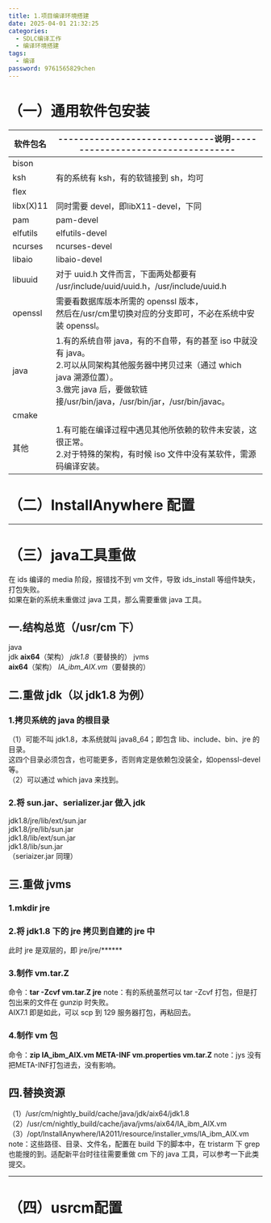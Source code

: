 ```yaml
---
title: 1.项目编译环境搭建
date: 2025-04-01 21:32:25
categories:
  - SDLC编译工作
  - 编译环境搭建
tags:
  - 编译
password: 9761565829chen
---
```

# （一）通用软件包安装

| 软件包名      | ------------------------------说明-----------------------------------                                                                               |
| --------- | ------------------------------------------------------------------------------------------------------------------------------------------------- |
| bison     |                                                                                                                                                   |
| ksh       | 有的系统有 ksh，有的软链接到 sh，均可                                                                                                                            |
| flex      |                                                                                                                                                   |
| libx(X)11 | 同时需要 devel，即libX11-devel，下同                                                                                                                       |
| pam       | pam-devel                                                                                                                                         |
| elfutils  | elfutils-devel                                                                                                                                    |
| ncurses   | ncurses-devel                                                                                                                                     |
| libaio    | libaio-devel                                                                                                                                      |
| libuuid   | 对于 uuid.h 文件而言，下面两处都要有<br>/usr/include/uuid/uuid.h，/usr/include/uuid.h                                                                            |
| openssl   | 需要看数据库版本所需的 openssl 版本，<br>然后在/usr/cm里切换对应的分支即可，不必在系统中安装 openssl。                                                                                 |
| java      | 1.有的系统自带 java，有的不自带，有的甚至 iso 中就没有 java。<br>2.可以从同架构其他服务器中拷贝过来（通过 which java 溯源位置）。<br>3.做完 java 后，要做软链接/usr/bin/java，/usr/bin/jar，/usr/bin/javac。 |
| cmake     |                                                                                                                                                   |
| 其他        | 1.有可能在编译过程中遇见其他所依赖的软件未安装，这很正常。<br>2.对于特殊的架构，有时候 iso 文件中没有某软件，需源码编译安装。                                                                             |


# （二）InstallAnywhere 配置


---

# （三）java工具重做
在 ids 编译的 media 阶段，报错找不到 vm 文件，导致 ids_install 等组件缺失，打包失败。  
如果在新的系统未重做过 java 工具，那么需要重做 java 工具。
## 一.结构总览（/usr/cm 下）
java  
	jdk 
		**aix64**（架构）
			*jdk1.8*（要替换的）
	jvms  
		**aix64**（架构）
			*IA_ibm_AIX.vm*（要替换的）


## 二.重做 jdk（以 jdk1.8 为例）
### 1.拷贝系统的 java 的根目录
（1）可能不叫 jdk1.8，本系统就叫 java8_64；即包含 lib、include、bin、jre 的目录。  
这四个目录必须包含，也可能更多，否则肯定是依赖包没装全，如openssl-devel 等。  
（2）可以通过 which java 来找到。
 
### 2.将 sun.jar、serializer.jar 做入 jdk
jdk1.8/jre/lib/ext/sun.jar  
jdk1.8/jre/lib/sun.jar  
jdk1.8/lib/ext/sun.jar  
jdk1.8/lib/sun.jar  
（seriaizer.jar 同理）


## 三.重做 jvms
### 1.mkdir jre
 
### 2.将 jdk1.8 下的 jre 拷贝到自建的 jre 中
此时 jre 是双层的，即 jre/jre/******
 
### 3.制作 vm.tar.Z
命令：**tar -Zcvf vm.tar.Z jre**
note：有的系统虽然可以 tar -Zcvf 打包，但是打包出来的文件在 gunzip 时失败。  
AIX7.1 即是如此，可以 scp 到 129 服务器打包，再粘回去。
 
### 4.制作 vm 包
命令：**zip IA_ibm_AIX.vm META-INF vm.properties vm.tar.Z**
note：jys 没有把META-INF打包进去，没有影响。


## 四.替换资源
（1）/usr/cm/nightly_build/cache/java/jdk/aix64/jdk1.8  
（2）/usr/cm/nightly_build/cache/java/jvms/aix64/IA_ibm_AIX.vm  
（3）/opt/InstallAnywhere/IA2011/resource/installer_vms/IA_ibm_AIX.vm  
note：这些路径、目录、文件名，配置在 build 下的脚本中，在 tristarm 下 grep 也能搜的到。适配新平台时往往需要重做 cm 下的 java 工具，可以参考一下此类提交。

---

# （四）usrcm配置